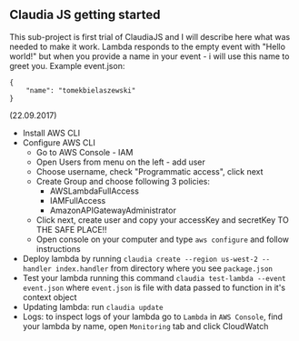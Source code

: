 ## Claudia JS getting started
This sub-project is first trial of ClaudiaJS and I will describe here what was needed to make it work.
Lambda responds to the empty event with "Hello world!" but when you provide a name in your event - i will use this name to greet you. Example event.json:
```
{
	"name": "tomekbielaszewski"
}
```
(22.09.2017)

- Install AWS CLI
- Configure AWS CLI
	- Go to AWS Console - IAM
	- Open Users from menu on the left - add user
	- Choose username, check "Programmatic access", click next
	- Create Group and choose following 3 policies:
		- AWSLambdaFullAccess
		- IAMFullAccess
		- AmazonAPIGatewayAdministrator
	- Click next, create user and copy your accessKey and secretKey TO THE SAFE PLACE!!
	- Open console on your computer and type `aws configure` and follow instructions
- Deploy lambda by running `claudia create --region us-west-2 --handler index.handler` from directory where you see `package.json`
- Test your lambda running this command `claudia test-lambda --event event.json` where `event.json` is file with data passed to function in it's context object
- Updating lambda: run `claudia update`
- Logs: to inspect logs of your lambda go to `Lambda` in `AWS Console`, find your lambda by name, open `Monitoring` tab and click CloudWatch